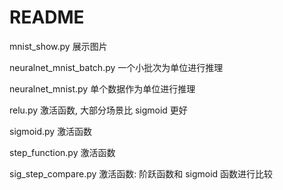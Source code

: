# README

mnist_show.py
展示图片

neuralnet_mnist_batch.py
一个小批次为单位进行推理

neuralnet_mnist.py
单个数据作为单位进行推理

relu.py
激活函数, 大部分场景比 sigmoid 更好

sigmoid.py
激活函数

step_function.py
激活函数

sig_step_compare.py
激活函数: 阶跃函数和 sigmoid 函数进行比较

